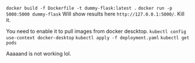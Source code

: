 `docker build -f Dockerfile -t dummy-flask:latest .`
`docker run -p 5000:5000 dummy-flask`
Will show results here `http://127.0.0.1:5000/`.
Kill it.

You need to enable it to pull images from docker descktop.
`kubectl config use-context docker-desktop`
`kubectl apply -f deployment.yaml`
`kubectl get pods`

Aaaaand is not working lol.
